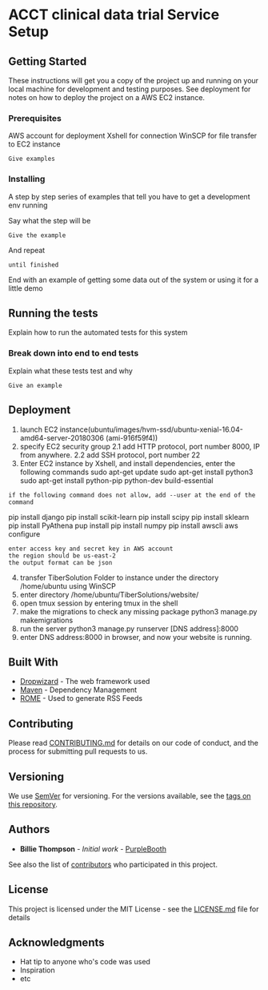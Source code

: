# ACCT clinical data trial Service Setup

## Getting Started

These instructions will get you a copy of the project up and running on your local machine for development and testing purposes. See deployment for notes on how to deploy the project on a AWS EC2 instance.

### Prerequisites

AWS account for deployment
Xshell for connection
WinSCP for file transfer to EC2 instance

```
Give examples
```

### Installing

A step by step series of examples that tell you have to get a development env running

Say what the step will be

```
Give the example
```

And repeat

```
until finished
```

End with an example of getting some data out of the system or using it for a little demo

## Running the tests

Explain how to run the automated tests for this system

### Break down into end to end tests

Explain what these tests test and why

```
Give an example
```
## Deployment

1. launch EC2 instance(ubuntu/images/hvm-ssd/ubuntu-xenial-16.04-amd64-server-20180306 (ami-916f59f4)) 
2. specify EC2 security group
  2.1 add HTTP protocol, port number 8000, IP from anywhere.
  2.2 add SSH protocol, port number 22
3. Enter EC2 instance by Xshell, and install dependencies, enter the following commands
  sudo apt-get update
  sudo apt-get install python3
  sudo apt-get install python-pip python-dev build-essential 
  ```
  if the following command does not allow, add --user at the end of the command
  ```
  pip install django
  pip install scikit-learn
  pip install scipy
  pip install sklearn
  pip install PyAthena
  pup install 
  pip install numpy
  pip install awscli
  aws configure
   ```
  enter access key and secret key in AWS account
  the region should be us-east-2
  the output format can be json
  ```
4. transfer TiberSolution Folder to instance under the directory /home/ubuntu using WinSCP
5. enter directory /home/ubuntu/TiberSolutions/website/ 
6. open tmux session by entering tmux in the shell
7. make the migrations to check any missing package
    python3 manage.py makemigrations
7. run the server
    python3 manage.py runserver [DNS address]:8000
8. enter DNS address:8000 in browser, and now your website is running.    


## Built With

* [Dropwizard](http://www.dropwizard.io/1.0.2/docs/) - The web framework used
* [Maven](https://maven.apache.org/) - Dependency Management
* [ROME](https://rometools.github.io/rome/) - Used to generate RSS Feeds

## Contributing

Please read [CONTRIBUTING.md](https://gist.github.com/PurpleBooth/b24679402957c63ec426) for details on our code of conduct, and the process for submitting pull requests to us.

## Versioning

We use [SemVer](http://semver.org/) for versioning. For the versions available, see the [tags on this repository](https://github.com/your/project/tags). 

## Authors

* **Billie Thompson** - *Initial work* - [PurpleBooth](https://github.com/PurpleBooth)

See also the list of [contributors](https://github.com/your/project/contributors) who participated in this project.

## License

This project is licensed under the MIT License - see the [LICENSE.md](LICENSE.md) file for details

## Acknowledgments

* Hat tip to anyone who's code was used
* Inspiration
* etc

